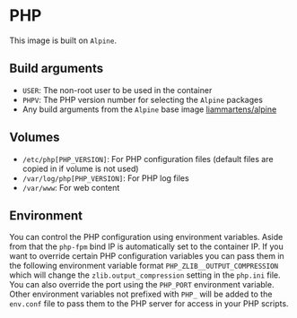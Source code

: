 # PHP
This image is built on `Alpine`.

## Build arguments
* `USER`: The non-root user to be used in the container
* `PHPV`: The PHP version number for selecting the `Alpine` packages
* Any build arguments from the `Alpine` base image [liammartens/alpine](https://hub.docker.com/r/liammartens/alpine/)

## Volumes
* `/etc/php[PHP_VERSION]`: For PHP configuration files (default files are copied in if volume is not used)
* `/var/log/php[PHP_VERSION]`: For PHP log files
* `/var/www`: For web content

## Environment
You can control the PHP configuration using environment variables. Aside from that the `php-fpm` bind IP is automatically set to the container IP.
If you want to override certain PHP configuration variables you can pass them in the following environment variable format `PHP_ZLIB__OUTPUT_COMPRESSION` which will change the `zlib.output_compression` setting in the `php.ini` file. You can also override the port using the `PHP_PORT` environment variable. Other environment variables not prefixed with `PHP_` will be added to the `env.conf` file to pass them to the PHP server for access in your PHP scripts.